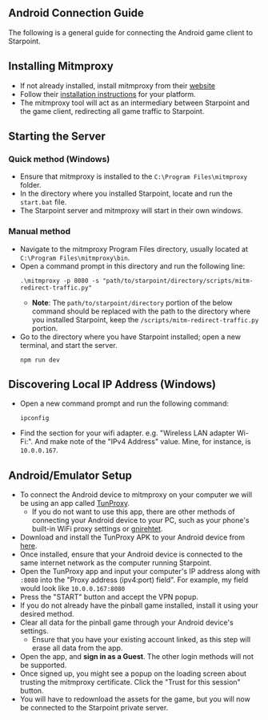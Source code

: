 ## Android Connection Guide
The following is a general guide for connecting the Android game client to Starpoint.

## Installing Mitmproxy
- If not already installed, install mitmproxy from their [website](https://mitmrpoxy.org)
- Follow their [installation instructions](https://docs.mitmproxy.org/stable/overview-installation/) for your platform.
- The mitmproxy tool will act as an intermediary between Starpoint and the game client, redirecting all game traffic to Starpoint.

## Starting the Server
### Quick method (Windows)
- Ensure that mitmproxy is installed to the ``C:\Program Files\mitmproxy`` folder.
- In the directory where you installed Starpoint, locate and run the ``start.bat`` file.
- The Starpoint server and mitmproxy will start in their own windows.
### Manual method
- Navigate to the mitmproxy Program Files directory, usually located at ``C:\Program Files\mitmproxy\bin``.
- Open a command prompt in this directory and run the following line:
  ```
  .\mitmproxy -p 8080 -s "path/to/starpoint/directory/scripts/mitm-redirect-traffic.py"
  ```
    - **Note**: The ``path/to/starpoint/directory`` portion of the below command should be replaced with the path to the directory where you installed Starpoint, keep the ``/scripts/mitm-redirect-traffic.py`` portion.
- Go to the directory where you have Starpoint installed; open a new terminal, and start the server.
  ```
  npm run dev
  ```

## Discovering Local IP Address (Windows)
- Open a new command prompt and run the following command:
  ```
  ipconfig
  ```
- Find the section for your wifi adapter. e.g. "Wireless LAN adapter Wi-Fi:". And make note of the "IPv4 Address" value. Mine, for instance, is ``10.0.0.167``.

## Android/Emulator Setup
- To connect the Android device to mitmproxy on your computer we will be using an app called [TunProxy](https://github.com/raise-isayan/TunProxy). 
  - If you do not want to use this app, there are other methods of connecting your Android device to your PC, such as your phone's built-in WiFi proxy settings or [gnirehtet](https://github.com/Genymobile/gnirehtet).
- Download and install the TunProxy APK to your Android device from [here](https://github.com/yogkin/HttpProxy/releases/tag/1.0.1).
- Once installed, ensure that your Android device is connected to the same internet network as the computer running Starpoint.
- Open the TunProxy app and input your computer's IP address along with ``:8080`` into the "Proxy address (ipv4:port) field". For example, my field would look like ``10.0.0.167:8080``
- Press the "START" button and accept the VPN popup.
- If you do not already have the pinball game installed, install it using your desired method.
- Clear all data for the pinball game through your Android device's settings.
  - Ensure that you have your existing account linked, as this step will erase all data from the app.
- Open the app, and **sign in as a Guest**. The other login methods will not be supported.
- Once signed up, you might see a popup on the loading screen about trusting the mitmproxy certificate. Click the "Trust for this session" button.
- You will have to redownload the assets for the game, but you will now be connected to the Starpoint private server.